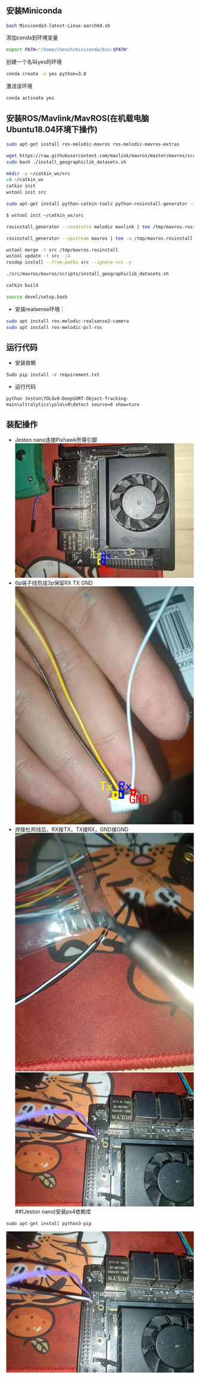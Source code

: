 <H1 align="center">


<H1 align="center">

## 安装Miniconda
```bash
bash Miniconda3-latest-Linux-aarch64.sh 
```
添加conda到环境变量
```bash
export PATH="/home/chench/miniconda/bin:$PATH"
```
创建一个名叫yes的环境
```bash
conda create -n yes python=3.8
```
激活该环境
```bash
conda activate yes
```
## 安装ROS/Mavlink/MavROS(在机载电脑Ubuntu18.04环境下操作)

```bash
sudo apt-get install ros-melodic-mavros ros-melodic-mavros-extras
```
```bash
wget https://raw.githubusercontent.com/mavlink/mavros/master/mavros/scripts/install_geographiclib_datasets.sh
sudo bash ./install_geographiclib_datasets.sh   
```
```bash
mkdir -p ~/catkin_ws/src
cd ~/catkin_ws
catkin init
wstool init src
```
```bash
sudo apt-get install python-catkin-tools python-rosinstall-generator -y
```
```bash
$ wstool init ~/catkin_ws/src
```
```bash
rosinstall_generator --rosdistro melodic mavlink | tee /tmp/mavros.rosinstall
```
```bash
rosinstall_generator --upstream mavros | tee -a /tmp/mavros.rosinstall
```
```bash
wstool merge -t src /tmp/mavros.rosinstall
wstool update -t src -j4
rosdep install --from-paths src --ignore-src -y
```
```bash
./src/mavros/mavros/scripts/install_geographiclib_datasets.sh

```
```bash
catkin build
```
```bash
source devel/setup.bash
```
- 安装realsense环境：
```bash
sudo apt install ros-melodic-realsense2-camera
sudo apt install ros-melodic-pcl-ros
```
## 运行代码
- 安装依赖
```
Sudo pip install -r requirement.txt
```
- 运行代码
```
python Jeston\YOLOv8-DeepSORT-Object-Tracking-main\ultralytics\yolo\v8\detect source=0 show=ture
```
## 装配操作
- Jeston nano连接Pixhawk所需引脚
![](./figure/nano.png)
- 6p端子线剪成3p保留RX TX GND
![](./figure/接Telem2线.png)
- 焊接杜邦线后，RX接TX，TX接RX，GND接GND
![](./figure/755acb392c7e90d195f0389826a685e.jpg)
![](./figure/eff90ce5a0f1c483cdd52401d67d646.jpg)
##(Jeston nano)安装px4依赖库
```
sudo apt-get install python3-pip
```
![](./figure/eff90ce5a0f1c483cdd52401d67d646.jpg)
